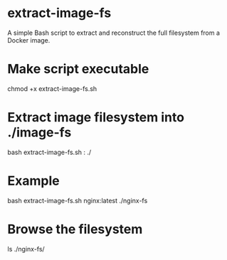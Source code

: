 # extract-image-fs

A simple Bash script to extract and reconstruct the full filesystem from a Docker image.

# Make script executable
chmod +x extract-image-fs.sh

# Extract image filesystem into ./image-fs
bash extract-image-fs.sh <image>:<tag> ./<directory-name>

# Example
bash extract-image-fs.sh nginx:latest ./nginx-fs

# Browse the filesystem
ls ./nginx-fs/

